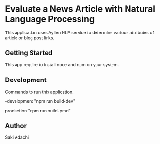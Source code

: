 # Evaluate a News Article with Natural Language Processing
This application uses Aylien NLP service to determine various attributes of article or blog post links.

## Getting Started
This app require to install node and npm on your system.

## Development
Commands to run this application.

-development
"npm run build-dev"

production
"npm run build-prod"

## Author
Saki Adachi